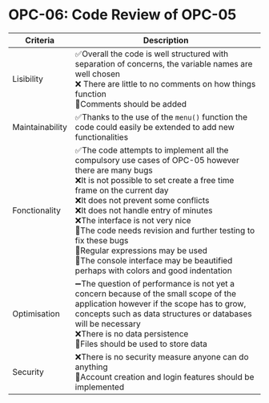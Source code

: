 # OPC-06: Code Review of OPC-05

| Criteria        | Description                                                                                                                                                                                                                                                                                                                                                                                                                                                                                                |
|-----------------|------------------------------------------------------------------------------------------------------------------------------------------------------------------------------------------------------------------------------------------------------------------------------------------------------------------------------------------------------------------------------------------------------------------------------------------------------------------------------------------------------------|
| Lisibility      | ✅Overall the code is well structured with separation of concerns, the variable names are well chosen<br/> ❌ There are little to no comments on how things function<br/> 🤔Comments should be added                                                                                                                                                                                                                                                                                                         |
| Maintainability | ✅Thanks to the use of the ```menu()``` function the code could easily be extended to add new functionalities                                                                                                                                                                                                                                                                                                                                                                                               |
| Fonctionality   | ✅The code attempts to implement all the compulsory use cases of OPC-05 however there are many bugs<br/> ❌It is not possible to set create a free time frame on the current day<br/> ❌It does not prevent some conflicts<br/> ❌It does not handle entry of minutes<br/> ❌The interface is not very nice<br/> 🤔The code needs revision and further testing to fix these bugs<br/> 🤔Regular expressions may be used<br/> 🤔The console interface may be beautified perhaps with colors and good indentation |
| Optimisation    | ➖The question of performance is not yet a concern because of the small scope of the application however if the scope has to grow, concepts such as data structures or databases will be necessary<br/> ❌There is no data persistence<br/> 🤔Files should be used to store data                                                                                                                                                                                                                             |
| Security        | ❌There is no security measure anyone can do anything<br/> 🤔Account creation and login features should be implemented                                                                                                                                                                                                                                                                                                                                                                                      |